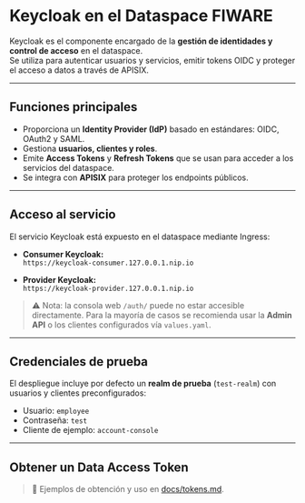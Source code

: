 # Keycloak en el Dataspace FIWARE

Keycloak es el componente encargado de la **gestión de identidades y control de acceso** en el dataspace.  
Se utiliza para autenticar usuarios y servicios, emitir tokens OIDC y proteger el acceso a datos a través de APISIX.

---

## Funciones principales
- Proporciona un **Identity Provider (IdP)** basado en estándares: OIDC, OAuth2 y SAML.  
- Gestiona **usuarios, clientes y roles**.  
- Emite **Access Tokens** y **Refresh Tokens** que se usan para acceder a los servicios del dataspace.  
- Se integra con **APISIX** para proteger los endpoints públicos.  

---

## Acceso al servicio

El servicio Keycloak está expuesto en el dataspace mediante Ingress:

- **Consumer Keycloak:**  
  `https://keycloak-consumer.127.0.0.1.nip.io`

- **Provider Keycloak:**  
  `https://keycloak-provider.127.0.0.1.nip.io`

> ⚠️ Nota: la consola web `/auth/` puede no estar accesible directamente. Para la mayoría de casos se recomienda usar la **Admin API** o los clientes configurados vía `values.yaml`.

---

## Credenciales de prueba

El despliegue incluye por defecto un **realm de prueba** (`test-realm`) con usuarios y clientes preconfigurados:

- Usuario: `employee`  
- Contraseña: `test`  
- Cliente de ejemplo: `account-console`

---

## Obtener un Data Access Token

> 📄 Ejemplos de obtención y uso en [docs/tokens.md](docs/tokens.md).



